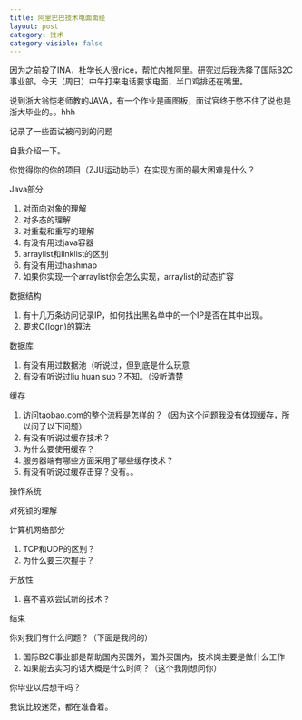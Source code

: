```yaml
---
title: 阿里巴巴技术电面面经
layout: post
category: 技术
category-visible: false
---
```


因为之前投了INA，杜学长人很nice，帮忙内推阿里。研究过后我选择了国际B2C事业部。今天（周日）中午打来电话要求电面，半口鸡排还在嘴里。

说到浙大翁恺老师教的JAVA，有一个作业是画图板，面试官终于憋不住了说也是浙大毕业的。。hhh

记录了一些面试被问到的问题

自我介绍一下。

你觉得你的你的项目（ZJU运动助手）在实现方面的最大困难是什么？

Java部分

1. 对面向对象的理解
2. 对多态的理解
3. 对重载和重写的理解
4. 有没有用过java容器
5. arraylist和linklist的区别
6. 有没有用过hashmap
7. 如果你实现一个arraylist你会怎么实现，arraylist的动态扩容

数据结构

1. 有十几万条访问记录IP，如何找出黑名单中的一个IP是否在其中出现。
2. 要求O(logn)的算法

数据库

1. 有没有用过数据池（听说过，但到底是什么玩意
2. 有没有听说过liu huan suo？不知。（没听清楚

缓存

1. 访问taobao.com的整个流程是怎样的？（因为这个问题我没有体现缓存，所以问了以下问题）
2. 有没有听说过缓存技术？
3. 为什么要使用缓存？
4. 服务器端有哪些方面采用了哪些缓存技术？
5. 有没有听说过缓存击穿？没有。。

操作系统

对死锁的理解

计算机网络部分

1. TCP和UDP的区别？
2. 为什么要三次握手？

开放性

1. 喜不喜欢尝试新的技术？

结束

你对我们有什么问题？（下面是我问的）

1. 国际B2C事业部是帮助国内买国外，国外买国内，技术岗主要是做什么工作
2. 如果能去实习的话大概是什么时间？（这个我刚想问你）

你毕业以后想干吗？

我说比较迷茫，都在准备着。








